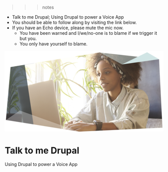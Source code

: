 
>>> notes
 - Talk to me Drupal; Using Drupal to power a Voice App
 - You should be able to follow along by visiting the link below.
 - If you have an Echo device, please mute the mic now.
   - You have been warned and I/we/no-one is to blame if we trigger it but you.
   - You only have yourself to blame.
>>>

![](/content/images/titleimage.png)
# Talk to me Drupal
Using Drupal to power a Voice App
